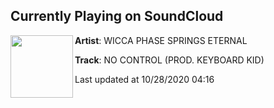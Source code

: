 ## Currently Playing on SoundCloud

[<img align="left" width="100" src="https://i1.sndcdn.com/artworks-000117595295-kf3trj-t50x50.jpg">](https://soundcloud.com/wiccaphasespringseternal/no-control-prod-keyboard-kid?in=wiccaphasespringseternal/sets/abercrombie-me)

**Artist**: WICCA PHASE SPRINGS ETERNAL 

**Track**: NO CONTROL (PROD. KEYBOARD KID)

Last updated at 10/28/2020 04:16
